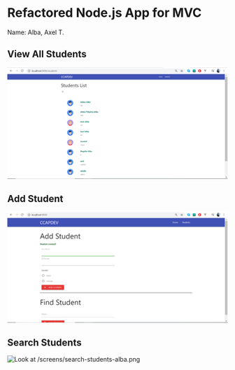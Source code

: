 # Refactored Node.js App for MVC

Name: Alba, Axel T.

## View All Students

![Look at /screens/view-all-alba.png](screens/view-all-alba.png)

## Add Student

![Look at /screens/add-student-alba.png](screens/add-student-alba.png)

## Search Students

![Look at /screens/search-students-alba.png](screens/search-students-alba.png)